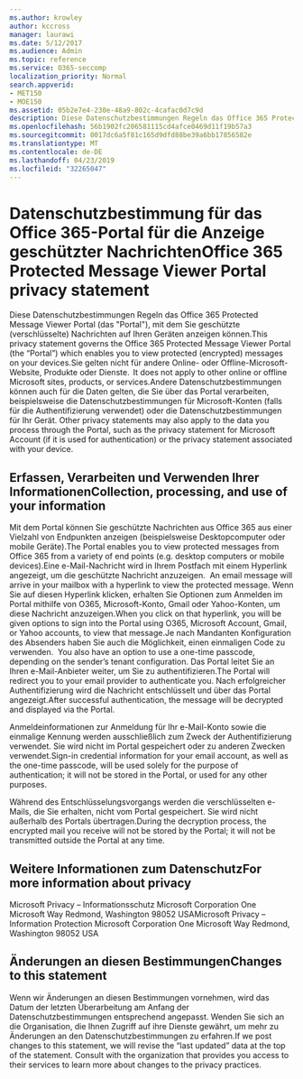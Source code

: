 ```yaml
---
ms.author: krowley
author: kccross
manager: laurawi
ms.date: 5/12/2017
ms.audience: Admin
ms.topic: reference
ms.service: O365-seccomp
localization_priority: Normal
search.appverid:
- MET150
- MOE150
ms.assetid: 05b2e7e4-230e-48a9-802c-4cafac0d7c9d
description: Diese Datenschutzbestimmungen Regeln das Office 365 Protected Message Viewer Portal (das "Portal"), mit dem Sie geschützte (verschlüsselte) Nachrichten auf Ihren Geräten anzeigen können.Sie gelten nicht für andere Online- oder Offline-Microsoft-Website, Produkte oder Dienste.Andere Datenschutzbestimmungen können auch für die Daten gelten, die Sie über das Portal verarbeiten, beispielsweise die Datenschutzbestimmungen für Microsoft-Konten (falls für die Authentifizierung verwendet) oder die Datenschutzbestimmungen für Ihr Gerät.
ms.openlocfilehash: 56b1902fc206581115cd4afce0469d11f19b57a3
ms.sourcegitcommit: 0017dc6a5f81c165d9dfd88be39a6bb17856582e
ms.translationtype: MT
ms.contentlocale: de-DE
ms.lasthandoff: 04/23/2019
ms.locfileid: "32265047"
---
```

# <a name="office-365-protected-message-viewer-portal-privacy-statement"></a><span data-ttu-id="6e094-104">Datenschutzbestimmung für das Office 365-Portal für die Anzeige geschützter Nachrichten</span><span class="sxs-lookup"><span data-stu-id="6e094-104">Office 365 Protected Message Viewer Portal privacy statement</span></span>

<span data-ttu-id="6e094-105">Diese Datenschutzbestimmungen Regeln das Office 365 Protected Message Viewer Portal (das "Portal"), mit dem Sie geschützte (verschlüsselte) Nachrichten auf Ihren Geräten anzeigen können.</span><span class="sxs-lookup"><span data-stu-id="6e094-105">This privacy statement governs the Office 365 Protected Message Viewer Portal (the “Portal”) which enables you to view protected (encrypted) messages on your devices.</span></span><span data-ttu-id="6e094-106">Sie gelten nicht für andere Online- oder Offline-Microsoft-Website, Produkte oder Dienste.</span><span class="sxs-lookup"><span data-stu-id="6e094-106">  It does not apply to other online or offline Microsoft sites, products, or services.</span></span><span data-ttu-id="6e094-107">Andere Datenschutzbestimmungen können auch für die Daten gelten, die Sie über das Portal verarbeiten, beispielsweise die Datenschutzbestimmungen für Microsoft-Konten (falls für die Authentifizierung verwendet) oder die Datenschutzbestimmungen für Ihr Gerät.</span><span class="sxs-lookup"><span data-stu-id="6e094-107"> Other privacy statements may also apply to the data you process through the Portal, such as the privacy statement for Microsoft Account (if it is used for authentication) or the privacy statement associated with your device.</span></span>

## <a name="collection-processing-and-use-of-your-information"></a><span data-ttu-id="6e094-108">Erfassen, Verarbeiten und Verwenden Ihrer Informationen</span><span class="sxs-lookup"><span data-stu-id="6e094-108">Collection, processing, and use of your information</span></span>

<span data-ttu-id="6e094-109">Mit dem Portal können Sie geschützte Nachrichten aus Office 365 aus einer Vielzahl von Endpunkten anzeigen (beispielsweise Desktopcomputer oder mobile Geräte).</span><span class="sxs-lookup"><span data-stu-id="6e094-109">The Portal enables you to view protected messages from Office 365 from a variety of end points (e.g. desktop computers or mobile devices).</span></span><span data-ttu-id="6e094-110">Eine e-Mail-Nachricht wird in Ihrem Postfach mit einem Hyperlink angezeigt, um die geschützte Nachricht anzuzeigen.</span><span class="sxs-lookup"><span data-stu-id="6e094-110">  An email message will arrive in your mailbox with a hyperlink to view the protected message.</span></span> <span data-ttu-id="6e094-111">Wenn Sie auf diesen Hyperlink klicken, erhalten Sie Optionen zum Anmelden im Portal mithilfe von O365, Microsoft-Konto, Gmail oder Yahoo-Konten, um diese Nachricht anzuzeigen.</span><span class="sxs-lookup"><span data-stu-id="6e094-111">When you click on that hyperlink, you will be given options to sign into the Portal using O365, Microsoft Account, Gmail, or Yahoo accounts, to view that message.</span></span><span data-ttu-id="6e094-112">Je nach Mandanten Konfiguration des Absenders haben Sie auch die Möglichkeit, einen einmaligen Code zu verwenden.</span><span class="sxs-lookup"><span data-stu-id="6e094-112">  You also have an option to use a one-time passcode, depending on the sender’s tenant configuration.</span></span> <span data-ttu-id="6e094-113">Das Portal leitet Sie an Ihren e-Mail-Anbieter weiter, um Sie zu authentifizieren.</span><span class="sxs-lookup"><span data-stu-id="6e094-113">The Portal will redirect you to your email provider to authenticate you.</span></span> <span data-ttu-id="6e094-114">Nach erfolgreicher Authentifizierung wird die Nachricht entschlüsselt und über das Portal angezeigt.</span><span class="sxs-lookup"><span data-stu-id="6e094-114">After successful authentication, the message will be decrypted and displayed via the Portal.</span></span>

<span data-ttu-id="6e094-115">Anmeldeinformationen zur Anmeldung für Ihr e-Mail-Konto sowie die einmalige Kennung werden ausschließlich zum Zweck der Authentifizierung verwendet. Sie wird nicht im Portal gespeichert oder zu anderen Zwecken verwendet.</span><span class="sxs-lookup"><span data-stu-id="6e094-115">Sign-in credential information for your email account, as well as the one-time passcode, will be used solely for the purpose of authentication; it will not be stored in the Portal, or used for any other purposes.</span></span>

<span data-ttu-id="6e094-116">Während des Entschlüsselungsvorgangs werden die verschlüsselten e-Mails, die Sie erhalten, nicht vom Portal gespeichert. Sie wird nicht außerhalb des Portals übertragen.</span><span class="sxs-lookup"><span data-stu-id="6e094-116">During the decryption process, the encrypted mail you receive will not be stored by the Portal; it will not be transmitted outside the Portal at any time.</span></span>

## <a name="for-more-information-about-privacy"></a><span data-ttu-id="6e094-117">Weitere Informationen zum Datenschutz</span><span class="sxs-lookup"><span data-stu-id="6e094-117">For more information about privacy</span></span>

<span data-ttu-id="6e094-118">Microsoft Privacy – Informationsschutz Microsoft Corporation One Microsoft Way Redmond, Washington 98052 USA</span><span class="sxs-lookup"><span data-stu-id="6e094-118">Microsoft Privacy – Information Protection Microsoft Corporation One Microsoft Way Redmond, Washington 98052 USA</span></span>

##     <a name="changes-to-this-statement"></a><span data-ttu-id="6e094-119">Änderungen an diesen Bestimmungen</span><span class="sxs-lookup"><span data-stu-id="6e094-119">Changes to this statement</span></span>

<span data-ttu-id="6e094-p104">Wenn wir Änderungen an diesen Bestimmungen vornehmen, wird das Datum der letzten Überarbeitung am Anfang der Datenschutzbestimmungen entsprechend angepasst. Wenden Sie sich an die Organisation, die Ihnen Zugriff auf ihre Dienste gewährt, um mehr zu Änderungen an den Datenschutzbestimmungen zu erfahren.</span><span class="sxs-lookup"><span data-stu-id="6e094-p104">If we post changes to this statement, we will revise the “last updated” data at the top of the statement. Consult with the organization that provides you access to their services to learn more about changes to the privacy practices.</span></span>


